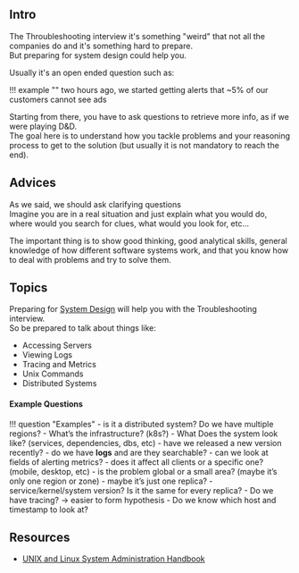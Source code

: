## Intro
The Throubleshooting interview it's something "weird" that not all the companies do and it's something hard to prepare.  
But preparing for system design could help you.

Usually it's an open ended question such as:  

!!! example ""
    two hours ago, we started getting alerts that ~5% of our customers cannot see ads

Starting from there, you have to ask questions to retrieve more info, as if we were playing D&D.  
The goal here is to understand how you tackle problems and your reasoning process to get to the solution (but usually it is not mandatory to reach the end).


## Advices
As we said, we should ask clarifying questions  
Imagine you are in a real situation and just explain what you would do, where would you search for clues, what would you look for, etc...

The important thing is to show good thinking, good analytical skills, general knowledge of how different software systems work, and that you know how to deal with problems and try to solve them.


## Topics
Preparing for [System Design](/system-design) will help you with the Troubleshooting interview.  
So be prepared to talk about things like:

 - Accessing Servers
 - Viewing Logs
 - Tracing and Metrics
 - Unix Commands
 - Distributed Systems


#### Example Questions

!!! question "Examples"
    - is it a distributed system? Do we have multiple regions?
    - What’s the infrastructure? (k8s?)
    - What Does the system look like? (services, dependencies, dbs, etc)
    - have we released a new version recently?
    - do we have __logs__ and are they searchable?
    - can we look at fields of alerting metrics?
    - does it affect all clients or a specific one? (mobile, desktop, etc)
    - is the problem global or a small area? (maybe it’s only one region or zone)
    - maybe it’s just one replica?
    - service/kernel/system version? Is it the same for every replica?
    - Do we have tracing? -> easier to form hypothesis
    - Do we know which host and timestamp to look at?


## Resources
- [UNIX and Linux System Administration Handbook](https://www.goodreads.com/book/show/8772005-unix-and-linux-system-administration-handbook)